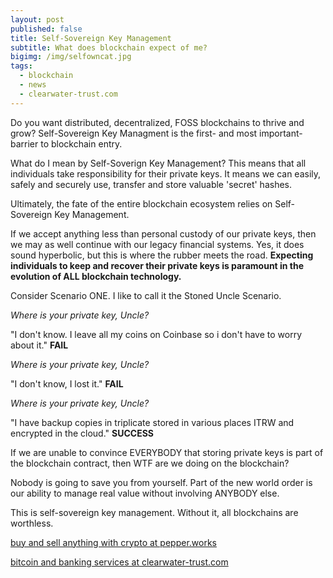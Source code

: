 ```yaml
---
layout: post
published: false
title: Self-Sovereign Key Management
subtitle: What does blockchain expect of me?
bigimg: /img/selfowncat.jpg
tags:
  - blockchain
  - news
  - clearwater-trust.com
---
```

Do you want distributed, decentralized, FOSS blockchains to thrive and grow? Self-Sovereign Key Managment is the first- and most important-  barrier to blockchain entry.

What do I mean by Self-Soverign Key Management? This means that all individuals take responsibility for their private keys. It means we can easily, safely and securely use, transfer and store valuable 'secret' hashes. 

Ultimately, the fate of the entire blockchain ecosystem relies on Self-Sovereign Key Management.

If we accept anything less than personal custody of our private keys, then we may as well continue with our legacy financial systems. Yes, it does sound hyperbolic, but this is where the rubber meets the road. **Expecting individuals to keep and recover their private keys is paramount in the evolution of ALL blockchain technology.**

Consider Scenario ONE. I like to call it the Stoned Uncle Scenario.

_Where is your private key, Uncle?_

"I don't know. I leave all my coins on Coinbase so i don't have to worry about it."  **FAIL**

_Where is your private key, Uncle?_

"I don't know, I lost it."  **FAIL**

_Where is your private key, Uncle?_

"I have backup copies in triplicate stored in various places ITRW and encrypted in the cloud." **SUCCESS**

If we are unable to convince EVERYBODY that storing private keys is part of the blockchain contract, then WTF are we doing on the blockchain?

Nobody is going to save you from yourself. Part of the new world order is our ability to manage real value without involving ANYBODY else. 

This is self-sovereign key management. Without it, all blockchains are worthless. 

[buy and sell anything with crypto at pepper.works](https://pepper.works)

[bitcoin and banking services at clearwater-trust.com](https://clearwater-trust.com)
